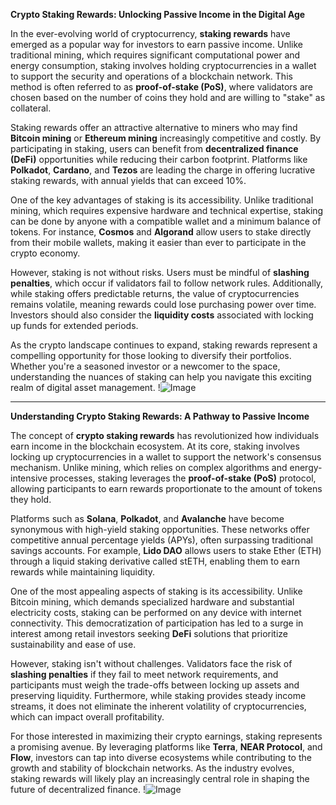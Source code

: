 **Crypto Staking Rewards: Unlocking Passive Income in the Digital Age**

In the ever-evolving world of cryptocurrency, **staking rewards** have emerged as a popular way for investors to earn passive income. Unlike traditional mining, which requires significant computational power and energy consumption, staking involves holding cryptocurrencies in a wallet to support the security and operations of a blockchain network. This method is often referred to as **proof-of-stake (PoS)**, where validators are chosen based on the number of coins they hold and are willing to "stake" as collateral.

Staking rewards offer an attractive alternative to miners who may find **Bitcoin mining** or **Ethereum mining** increasingly competitive and costly. By participating in staking, users can benefit from **decentralized finance (DeFi)** opportunities while reducing their carbon footprint. Platforms like **Polkadot**, **Cardano**, and **Tezos** are leading the charge in offering lucrative staking rewards, with annual yields that can exceed 10%.

One of the key advantages of staking is its accessibility. Unlike traditional mining, which requires expensive hardware and technical expertise, staking can be done by anyone with a compatible wallet and a minimum balance of tokens. For instance, **Cosmos** and **Algorand** allow users to stake directly from their mobile wallets, making it easier than ever to participate in the crypto economy.

However, staking is not without risks. Users must be mindful of **slashing penalties**, which occur if validators fail to follow network rules. Additionally, while staking offers predictable returns, the value of cryptocurrencies remains volatile, meaning rewards could lose purchasing power over time. Investors should also consider the **liquidity costs** associated with locking up funds for extended periods.

As the crypto landscape continues to expand, staking rewards represent a compelling opportunity for those looking to diversify their portfolios. Whether you're a seasoned investor or a newcomer to the space, understanding the nuances of staking can help you navigate this exciting realm of digital asset management. !![Image](https://github.com/user-attachments/assets/b6e7b7a2-655e-4d44-8baa-20c566a3cb65)

---

**Understanding Crypto Staking Rewards: A Pathway to Passive Income**

The concept of **crypto staking rewards** has revolutionized how individuals earn income in the blockchain ecosystem. At its core, staking involves locking up cryptocurrencies in a wallet to support the network's consensus mechanism. Unlike mining, which relies on complex algorithms and energy-intensive processes, staking leverages the **proof-of-stake (PoS)** protocol, allowing participants to earn rewards proportionate to the amount of tokens they hold.

Platforms such as **Solana**, **Polkadot**, and **Avalanche** have become synonymous with high-yield staking opportunities. These networks offer competitive annual percentage yields (APYs), often surpassing traditional savings accounts. For example, **Lido DAO** allows users to stake Ether (ETH) through a liquid staking derivative called stETH, enabling them to earn rewards while maintaining liquidity.

One of the most appealing aspects of staking is its accessibility. Unlike Bitcoin mining, which demands specialized hardware and substantial electricity costs, staking can be performed on any device with internet connectivity. This democratization of participation has led to a surge in interest among retail investors seeking **DeFi** solutions that prioritize sustainability and ease of use.

However, staking isn't without challenges. Validators face the risk of **slashing penalties** if they fail to meet network requirements, and participants must weigh the trade-offs between locking up assets and preserving liquidity. Furthermore, while staking provides steady income streams, it does not eliminate the inherent volatility of cryptocurrencies, which can impact overall profitability.

For those interested in maximizing their crypto earnings, staking represents a promising avenue. By leveraging platforms like **Terra**, **NEAR Protocol**, and **Flow**, investors can tap into diverse ecosystems while contributing to the growth and stability of blockchain networks. As the industry evolves, staking rewards will likely play an increasingly central role in shaping the future of decentralized finance. !![Image](https://github.com/user-attachments/assets/b6e7b7a2-655e-4d44-8baa-20c566a3cb65)